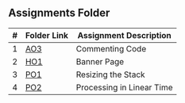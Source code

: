 ##  Assignments Folder  

|   #   | Folder Link | Assignment Description |
| :---: | ----------- | ---------------------- |
|   1    |      [AO3](https://github.com/blakeGauna/3013-Algorithms-Gauna/tree/main/Assignments/AO3)       |           Commenting Code             |
|   2    |      [HO1](https://github.com/blakeGauna/3013-Algorithms-Gauna/tree/main/Assignments/HO1)       |           Banner Page               |
|   3    |      [PO1](https://github.com/blakeGauna/3013-Algorithms-Gauna/tree/main/Assignments/PO1)       |           Resizing the Stack               |
|   4    |      [PO2](https://github.com/blakeGauna/3013-Algorithms-Gauna/tree/main/Assignments/PO2)       |           Processing in Linear Time     |
                  
